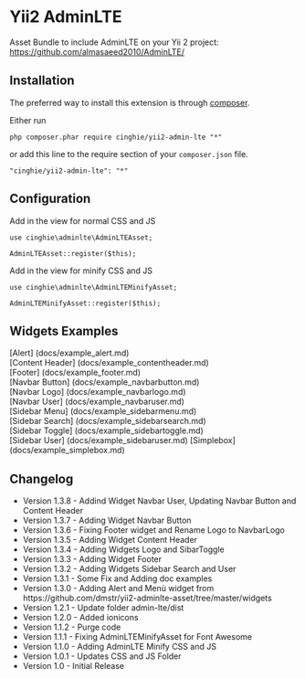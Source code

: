 # Yii2 AdminLTE
Asset Bundle to include AdminLTE on your Yii 2 project:<br>
https://github.com/almasaeed2010/AdminLTE/

Installation
-----------------

The preferred way to install this extension is through [composer](http://getcomposer.org/download/).

Either run

```
php composer.phar require cinghie/yii2-admin-lte "*"
```

or add this line to the require section of your `composer.json` file.

```
"cinghie/yii2-admin-lte": "*"
```

Configuration
-----------------

Add in the view for normal CSS and JS

```
use cinghie\adminlte\AdminLTEAsset;

AdminLTEAsset::register($this);
```

Add in the view for minify CSS and JS

```
use cinghie\adminlte\AdminLTEMinifyAsset;

AdminLTEMinifyAsset::register($this);
```

Widgets Examples
-----------------

[Alert] (docs/example_alert.md)  
[Content Header] (docs/example_contentheader.md)  
[Footer] (docs/example_footer.md)  
[Navbar Button] (docs/example_navbarbutton.md)  
[Navbar Logo] (docs/example_navbarlogo.md)  
[Navbar User] (docs/example_navbaruser.md)  
[Sidebar Menu] (docs/example_sidebarmenu.md)  
[Sidebar Search] (docs/example_sidebarsearch.md)  
[Sidebar Toggle] (docs/example_sidebartoggle.md)  
[Sidebar User] (docs/example_sidebaruser.md)
[Simplebox] (docs/example_simplebox.md)

Changelog
-----------------

<ul>
  <li>Version 1.3.8 - Addind Widget Navbar User, Updating Navbar Button and Content Header</li>
  <li>Version 1.3.7 - Adding Widget Navbar Button</li>
  <li>Version 1.3.6 - Fixing Footer widget and Rename Logo to NavbarLogo</li>
  <li>Version 1.3.5 - Adding Widget Content Header</li>
  <li>Version 1.3.4 - Adding Widgets Logo and SibarToggle</li>
  <li>Version 1.3.3 - Adding Widget Footer</li>
  <li>Version 1.3.2 - Adding Widgets Sidebar Search and User</li>
  <li>Version 1.3.1 - Some Fix and Adding doc examples</li>
  <li>Version 1.3.0 - Adding Alert and Menù widget from https://github.com/dmstr/yii2-adminlte-asset/tree/master/widgets</li>
  <li>Version 1.2.1 - Update folder admin-lte/dist</li>
  <li>Version 1.2.0 - Added ionicons</li>
  <li>Version 1.1.2 - Purge code</li>
  <li>Version 1.1.1 - Fixing AdminLTEMinifyAsset for Font Awesome</li>
  <li>Version 1.1.0 - Adding AdminLTE Minify CSS and JS</li>
  <li>Version 1.0.1 - Updates CSS and JS Folder</li>
  <li>Version 1.0 - Initial Release</li>
</ul>
